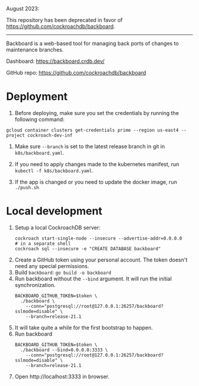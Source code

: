 August 2023:

This repository has been deprecated in favor of https://github.com/cockroachdb/backboard.

______

Backboard is a web-based tool for managing back ports of changes to maintenance
branches.

Dashboard: https://backboard.crdb.dev/

GitHub repo: https://github.com/cockroachdb/backboard

# Deployment

1. Before deploying, make sure you set the credentials by running the following command:

```
gcloud container clusters get-credentials prime --region us-east4 --project cockroach-dev-inf
```

1. Make sure `--branch` is set to the latest release branch in git in `k8s/backboard.yaml`.

1. If you need to apply changes made to the kubernetes manifest, run `kubectl -f k8s/backboard.yaml`.

1. If the app is changed or you need to update the docker image, run `./push.sh`

# Local development

1. Setup a local CockroachDB server:
    ```shell
    cockroach start-single-node --insecure --advertise-addr=0.0.0.0
    # in a separate shell
    cockroach sql --insecure -e "CREATE DATABASE backboard"
    ```
1. Create a GitHub token using your personal account. The token doesn't need any special permissions.
1.  Build `backboard`: `go build -o backboard`
1. Run backboard without the `--bind` argument. It will run the initial synchronization.
    ```shell
    BACKBOARD_GITHUB_TOKEN=$token \
      ./backboard \
        --conn="postgresql://root@127.0.0.1:26257/backboard?sslmode=disable" \
        --branch=release-21.1
    ```
1. It will take quite a while for the first bootstrap to happen.
1. Run backboard
    ```shell
    BACKBOARD_GITHUB_TOKEN=$token \
      ./backboard --bind=0.0.0.0:3333 \
        --conn="postgresql://root@127.0.0.1:26257/backboard?sslmode=disable" \
        --branch=release-21.1
    ```
1. Open http://localhost:3333 in browser.
